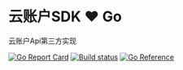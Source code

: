 # 云账户SDK ❤️ Go

云账户Api第三方实现

[![Go Report Card](https://goreportcard.com/badge/github.com/kaiiak/yunzhanghu)](https://goreportcard.com/report/github.com/kaiiak/yunzhanghu)
[![Build status](https://github.com/kaiiak/yunzhanghu/workflows/Go/badge.svg)](https://github.com/kaiiak/yunzhanghu/actions)
[![Go Reference](https://pkg.go.dev/badge/github.com/kaiiak/yunzhanghu.svg)](https://pkg.go.dev/github.com/kaiiak/yunzhanghu)